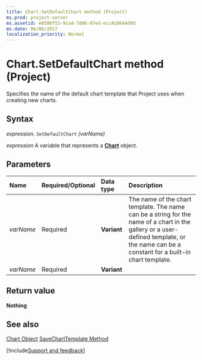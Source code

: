 ```yaml
---
title: Chart.SetDefaultChart method (Project)
ms.prod: project-server
ms.assetid: e0586f53-9ca4-7d06-97ed-ecc418644d9d
ms.date: 06/08/2017
localization_priority: Normal
---
```



# Chart.SetDefaultChart method (Project)
Specifies the name of the default chart template that Project uses when creating new charts.

## Syntax

_expression_. `SetDefaultChart` _(varName)_

_expression_ A variable that represents a **[Chart](Project.Chart.md)** object.


## Parameters



|Name|Required/Optional|Data type|Description|
|:-----|:-----|:-----|:-----|
| _varName_|Required|**Variant**|The name of the chart template. The name can be a string for the name of a chart in the gallery or a user-defined template, or the name can be a constant for a built-in chart template.|
| _varName_|Required|**Variant**||

## Return value

 **Nothing**


## See also


[Chart Object](Project.chart.md)
[SaveChartTemplate Method](Project.chart.savecharttemplate.md)

[!include[Support and feedback](~/includes/feedback-boilerplate.md)]